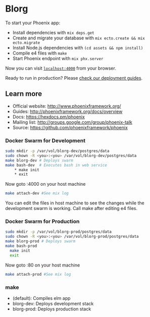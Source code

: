 # Blorg

To start your Phoenix app:

  * Install dependencies with `mix deps.get`
  * Create and migrate your database with `mix ecto.create && mix ecto.migrate`
  * Install Node.js dependencies with `(cd assets && npm install)`
  * Compile e4 files with `make`
  * Start Phoenix endpoint with `mix phx.server`

Now you can visit [`localhost:4000`](http://localhost:4000) from your browser.

Ready to run in production? Please [check our deployment guides](http://www.phoenixframework.org/docs/deployment).

## Learn more

  * Official website: http://www.phoenixframework.org/
  * Guides: http://phoenixframework.org/docs/overview
  * Docs: https://hexdocs.pm/phoenix
  * Mailing list: http://groups.google.com/group/phoenix-talk
  * Source: https://github.com/phoenixframework/phoenix

### Docker Swarm for Development
```bash
sudo mkdir -p /var/vol/blorg-dev/postgres/data
sudo chown -R <you>:<you> /var/vol/blorg-dev/postgres/data
make blorg-dev # Deploys swarm
make bash-dev  # Executes bash in web service
    * make init
    * exit
```
  Now goto <YourIP>:4000 on your host machine
```bash
make attach-dev #See mix log
```
  You can edit the files in host machine to see the changes while the development swarm is working. Call make after editing e4 files.

### Docker Swarm for Production
```bash
sudo mkdir -p /var/vol/blorg-prod/postgres/data
sudo chown -R <you>:<you> /var/vol/blorg-prod/postgres/data
make blorg-prod # Deploys swarm
make bash-prod
  make init
  exit
```
  Now goto <YourIP>:80 on your host machine
```bash
make attach-prod #See mix log
```

### make
 * (default): Compiles elm app
 * blorg-dev: Deploys development stack
 * blorg-prod: Deploys production stack



